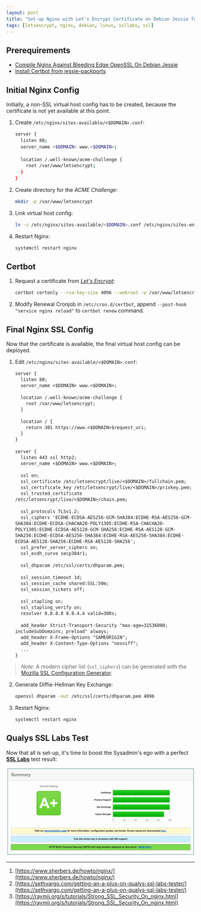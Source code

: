 ```yaml
---
layout: post
title: "Set-up Nginx with Let's Encrypt Certificate on Debian Jessie for a perfect SSL Labs Rating"
tags: [letsencrypt, nginx, debian, linux, ssllabs, ssl]
---
```


## Prerequirements
- [Compile Nginx Against Bleeding Edge OpenSSL On Debian Jessie](/compile-nginx-openssl-debian-jessie/)
- [Install Certbot from jessie-packports](/install-certbot-letsencrypt-debian-jessie-ssl-certificates/)

## Initial Nginx Config
Initially, a non-SSL virtual host config has to be created, because the certificate is not yet available at this point.

1. Create `/etc/nginx/sites-available/<$DOMAIN>.conf`:
   ```bash
   server {
     listen 80;
     server_name <$DOMAIN> www.<$DOMAIN>;
      
     location /.well-known/acme-challenge {
       root /var/www/letsencrypt;
     }
   }
   ```
2. Create directory for the *ACME Challenge*:
   ```bash
   mkdir -p /var/www/letsencrypt
   ```
3. Link virtual host config:
   ```bash
   ln -s /etc/nginx/sites-available/<$DOMAIN>.conf /etc/nginx/sites-enabled/
   ```
4. Restart Nginx:
   ```bash
   systemctl restart nginx
   ```

## Certbot
1. Request a certificate from [*Let's Encrypt*](https://letsencrypt.org):
   ```bash
   certbot certonly --rsa-key-size 4096 --webroot -w /var/www/letsencrypt -d <$DOMAIN> -d www.<$DOMAIN>
   ```
2. Modify Renewal Cronjob in `/etc/cron.d/certbot`, append `--post-hook "service nginx reload"` to `certbot renew` command.

## Final Nginx SSL Config
Now that the certificate is available, the final virtual host config can be deployed.

1. Edit `/etc/nginx/sites-available/<$DOMAIN>.conf`:
   ```
   server {
     listen 80;
     server_name <$DOMAIN> www.<$DOMAIN>;

     location /.well-known/acme-challenge {
       root /var/www/letsencrypt;
     }

     location / {
       return 301 https://www.<$DOMAIN>$request_uri;
     }
   }

   server {
     listen 443 ssl http2;
     server_name <$DOMAIN> www.<$DOMAIN>;

     ssl on;
     ssl_certificate /etc/letsencrypt/live/<$DOMAIN>/fullchain.pem;
     ssl_certificate_key /etc/letsencrypt/live/<$DOMAIN>/privkey.pem;
     ssl_trusted_certificate /etc/letsencrypt/live/<$DOMAIN>/chain.pem;

     ssl_protocols TLSv1.2;
     ssl_ciphers 'ECDHE-ECDSA-AES256-GCM-SHA384:ECDHE-RSA-AES256-GCM-SHA384:ECDHE-ECDSA-CHACHA20-POLY1305:ECDHE-RSA-CHACHA20-POLY1305:ECDHE-ECDSA-AES128-GCM-SHA256:ECDHE-RSA-AES128-GCM-SHA256:ECDHE-ECDSA-AES256-SHA384:ECDHE-RSA-AES256-SHA384:ECDHE-ECDSA-AES128-SHA256:ECDHE-RSA-AES128-SHA256';
     ssl_prefer_server_ciphers on;
     ssl_ecdh_curve secp384r1;

     ssl_dhparam /etc/ssl/certs/dhparam.pem;

     ssl_session_timeout 1d;
     ssl_session_cache shared:SSL:50m;
     ssl_session_tickets off;

     ssl_stapling on;
     ssl_stapling_verify on;
     resolver 8.8.8.8 8.8.4.4 valid=300s;

     add_header Strict-Transport-Security "max-age=31536000; includeSubDomains; preload" always;
     add_header X-Frame-Options "SAMEORIGIN";
     add_header X-Content-Type-Options "nosniff";
     ...
   }
   ```
> *Note*: A modern cipher list (`ssl_ciphers`) can be generated with the [Mozilla SSL Configuration Generator](https://mozilla.github.io/server-side-tls/ssl-config-generator/).
2. Generate Diffie-Hellman Key Exchange:
   ```bash
   openssl dhparam -out /etc/ssl/certs/dhparam.pem 4096
   ```
3. Restart Nginx:
   ```bash
   systemctl restart nginx
   ```

## Qualys SSL Labs Test
Now that all is set-up, it's time to boost the Sysadmin's ego with a perfect [**SSL Labs**](https://www.ssllabs.com/ssltest) test result:

![ssllabs](/files/nginx-letsencrypt-debian-jessie-ssllabs/ssllabs.png)

---
1. [https://www.sherbers.de/howto/nginx/](https://www.sherbers.de/howto/nginx/)
2. [https://sethvargo.com/getting-an-a-plus-on-qualys-ssl-labs-tester/](https://sethvargo.com/getting-an-a-plus-on-qualys-ssl-labs-tester/)
3. [https://raymii.org/s/tutorials/Strong_SSL_Security_On_nginx.html](https://raymii.org/s/tutorials/Strong_SSL_Security_On_nginx.html)
